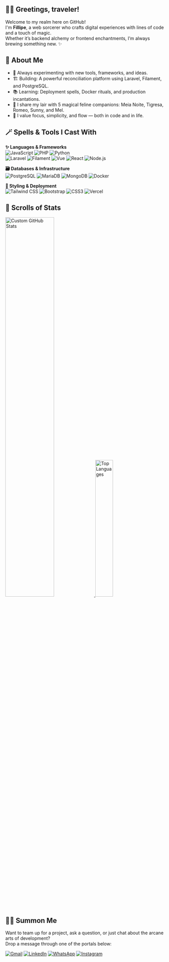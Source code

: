 ## 🧙‍♂️ Greetings, traveler!

Welcome to my realm here on GitHub!  
I'm **Fillipe**, a web sorcerer who crafts digital experiences with lines of code and a touch of magic.  
Whether it’s backend alchemy or frontend enchantments, I’m always brewing something new. ✨


## 🔮 About Me

- 🧪 Always experimenting with new tools, frameworks, and ideas.
- 🏗️ Building: A powerful reconciliation platform using Laravel, Filament, and PostgreSQL.
- 📚 Learning: Deployment spells, Docker rituals, and production incantations.
- 🐾 I share my lair with 5 magical feline companions: Meia Noite, Tigresa, Romeo, Sunny, and Mel.
- 🧘 I value focus, simplicity, and flow — both in code and in life.


## 🪄 Spells & Tools I Cast With

**✨ Languages & Frameworks**  
![JavaScript](https://img.shields.io/badge/-JavaScript-F7DF1E?style=flat&logo=javascript&logoColor=black)
![PHP](https://img.shields.io/badge/-PHP-777BB4?style=flat&logo=php&logoColor=white)
![Python](https://img.shields.io/badge/-Python-3776AB?style=flat&logo=python&logoColor=white)  
![Laravel](https://img.shields.io/badge/-Laravel-FF2D20?style=flat&logo=laravel&logoColor=white)
![Filament](https://img.shields.io/badge/-Filament-EF4444?style=flat&logo=laravel&logoColor=white)
![Vue](https://img.shields.io/badge/-Vue-4FC08D?style=flat&logo=vue.js&logoColor=white)
![React](https://img.shields.io/badge/-React-61DAFB?style=flat&logo=react&logoColor=white)
![Node.js](https://img.shields.io/badge/-Node.js-339933?style=flat&logo=node.js&logoColor=white)


**🗃️ Databases & Infrastructure**  
![PostgreSQL](https://img.shields.io/badge/-SQL-4479A1?style=flat&logo=postgresql&logoColor=white)
![MariaDB](https://img.shields.io/badge/-MariaDB-003545?style=flat&logo=mariadb&logoColor=white)
![MongoDB](https://img.shields.io/badge/-MongoDB-47A248?style=flat&logo=mongodb&logoColor=white)
![Docker](https://img.shields.io/badge/-Docker-2496ED?style=flat&logo=docker&logoColor=white)


**🎨 Styling & Deployment**  
![Tailwind CSS](https://img.shields.io/badge/-Tailwind%20CSS-38B2AC?style=flat&logo=tailwind-css&logoColor=white)
![Bootstrap](https://img.shields.io/badge/-Bootstrap-7952B3?style=flat&logo=bootstrap&logoColor=white)
![CSS3](https://img.shields.io/badge/-CSS3-1572B6?style=flat&logo=css3&logoColor=white)
![Vercel](https://img.shields.io/badge/-Vercel-000000?style=flat&logo=vercel&logoColor=white)


## 📜 Scrolls of Stats

<p align="start">
   <a href="https://grindcard.vercel.app" target="_blank" rel="noopener noreferrer">
     <img src="https://grindcard.vercel.app/api/github-stats" alt="Custom GitHub Stats" width="55%"/>
   </a>
  <img src="https://github-readme-stats.vercel.app/api/top-langs/?username=fillipecool&layout=compact&theme=radical" alt="Top Languages" width="33%"/>
</p>


## 🧝‍♂️ Summon Me

Want to team up for a project, ask a question, or just chat about the arcane arts of development?  
Drop a message through one of the portals below:

[![Gmail](https://img.shields.io/badge/Gmail-D14836?style=for-the-badge&logo=gmail&logoColor=white)](mailto:fillipecool@gmail.com)
[![LinkedIn](https://img.shields.io/badge/LinkedIn-0077B5?style=for-the-badge&logo=linkedin&logoColor=white)](https://www.linkedin.com/in/fillipefrt/)
[![WhatsApp](https://img.shields.io/badge/WhatsApp-25D366?style=for-the-badge&logo=whatsapp&logoColor=white)](https://wa.me/5527998697953)
[![Instagram](https://img.shields.io/badge/Instagram-%23E4405F?style=for-the-badge&logo=instagram&logoColor=white)](https://www.instagram.com/fillipecool/)
